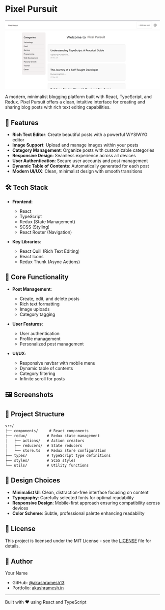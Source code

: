 # Pixel Pursuit

![Pixel Pursuit](public/og-image.png)

A modern, minimalist blogging platform built with React, TypeScript, and Redux. Pixel Pursuit offers a clean, intuitive interface for creating and sharing blog posts with rich text editing capabilities.

## 🌟 Features

- **Rich Text Editor**: Create beautiful posts with a powerful WYSIWYG editor
- **Image Support**: Upload and manage images within your posts
- **Category Management**: Organize posts with customizable categories
- **Responsive Design**: Seamless experience across all devices
- **User Authentication**: Secure user accounts and post management
- **Dynamic Table of Contents**: Automatically generated for each post
- **Modern UI/UX**: Clean, minimalist design with smooth transitions

## 🛠️ Tech Stack

- **Frontend**:

  - React
  - TypeScript
  - Redux (State Management)
  - SCSS (Styling)
  - React Router (Navigation)

- **Key Libraries**:
  - React Quill (Rich Text Editing)
  - React Icons
  - Redux Thunk (Async Actions)

## 🎯 Core Functionality

- **Post Management**:

  - Create, edit, and delete posts
  - Rich text formatting
  - Image uploads
  - Category tagging

- **User Features**:

  - User authentication
  - Profile management
  - Personalized post management

- **UI/UX**:
  - Responsive navbar with mobile menu
  - Dynamic table of contents
  - Category filtering
  - Infinite scroll for posts

## 🖼️ Screenshots

## 📝 Project Structure

```
src/
├── components/     # React components
├── redux/         # Redux state management
│   ├── actions/   # Action creators
│   ├── reducers/  # State reducers
│   └── store.ts   # Redux store configuration
├── types/         # TypeScript type definitions
├── styles/        # SCSS styles
└── utils/         # Utility functions
```

## 🎨 Design Choices

- **Minimalist UI**: Clean, distraction-free interface focusing on content
- **Typography**: Carefully selected fonts for optimal readability
- **Responsive Design**: Mobile-first approach ensuring compatibility across devices
- **Color Scheme**: Subtle, professional palette enhancing readability

## 📄 License

This project is licensed under the MIT License - see the [LICENSE](LICENSE) file for details.

## 👤 Author

Your Name

- GitHub: [@akashramesh13](https://github.com/akashramesh13)
- Portfolio: [akashramesh.in](https://www.akashramesh.in)

---

Built with :heart: using React and TypeScript
